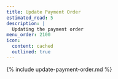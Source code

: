 ```yaml
---
title: Update Payment Order
estimated_read: 5
description: |
  Updating the payment order
menu_order: 2100
icon:
  content: cached
  outlined: true
---
```


{% include update-payment-order.md %}